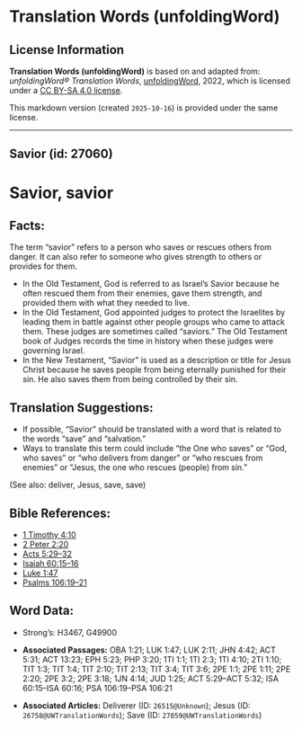 # Translation Words (unfoldingWord)

## License Information

**Translation Words (unfoldingWord)** is based on and adapted from: _unfoldingWord® Translation Words_, [unfoldingWord](https://unfoldingword.org/utw), 2022, which is licensed under a [CC BY-SA 4.0 license](https://creativecommons.org/licenses/by-sa/4.0/legalcode.en).

This markdown version (created `2025-10-16`) is provided under the same license.



--------------------------------

## Savior (id: 27060)

Savior, savior
==============

Facts:
------

The term “savior” refers to a person who saves or rescues others from danger. It can also refer to someone who gives strength to others or provides for them.

* In the Old Testament, God is referred to as Israel’s Savior because he often rescued them from their enemies, gave them strength, and provided them with what they needed to live.
* In the Old Testament, God appointed judges to protect the Israelites by leading them in battle against other people groups who came to attack them. These judges are sometimes called “saviors.” The Old Testament book of Judges records the time in history when these judges were governing Israel.
* In the New Testament, “Savior” is used as a description or title for Jesus Christ because he saves people from being eternally punished for their sin. He also saves them from being controlled by their sin.

Translation Suggestions:
------------------------

* If possible, “Savior” should be translated with a word that is related to the words “save” and “salvation.”
* Ways to translate this term could include “the One who saves” or “God, who saves” or “who delivers from danger” or “who rescues from enemies” or “Jesus, the one who rescues (people) from sin.”

(See also: deliver, Jesus, save, save)

Bible References:
-----------------

* [1 Timothy 4:10](https://ref.ly/1Tim4:10)
* [2 Peter 2:20](https://ref.ly/2Pet2:20)
* [Acts 5:29–32](https://ref.ly/Acts5:29-Acts5:32)
* [Isaiah 60:15–16](https://ref.ly/Isa60:15-Isa60:16)
* [Luke 1:47](https://ref.ly/Luke1:47)
* [Psalms 106:19–21](https://ref.ly/Ps106:19-Ps106:21)

Word Data:
----------

* Strong’s: H3467, G49900

* **Associated Passages:** OBA 1:21; LUK 1:47; LUK 2:11; JHN 4:42; ACT 5:31; ACT 13:23; EPH 5:23; PHP 3:20; 1TI 1:1; 1TI 2:3; 1TI 4:10; 2TI 1:10; TIT 1:3; TIT 1:4; TIT 2:10; TIT 2:13; TIT 3:4; TIT 3:6; 2PE 1:1; 2PE 1:11; 2PE 2:20; 2PE 3:2; 2PE 3:18; 1JN 4:14; JUD 1:25; ACT 5:29–ACT 5:32; ISA 60:15–ISA 60:16; PSA 106:19–PSA 106:21
* **Associated Articles:** Deliverer (ID: `26515@Unknown`); Jesus (ID: `26758@UWTranslationWords`); Save (ID: `27059@UWTranslationWords`)

